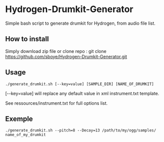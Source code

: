 Hydrogen-Drumkit-Generator
==========================

Simple bash script to generate drumkit for Hydrogen, from audio file list.

How to install
--------------------
Simply download zip file or clone repo :
    git clone https://github.com/sboye/Hydrogen-Drumkit-Generator.git

Usage
----------------------
    ./generate_drumkit.sh [--key=value] [SAMPLE_DIR] [NAME_OF_DRUMKIT]

[--key=value] will replace any default value in xml instrument.txt template.

See ressources/instrument.txt for full options list.

Exemple
------------------------
    ./generate_drumkit.sh --pitch=8 --Decay=13 /path/to/my/ogg/samples/ name_of_my_drumkit

